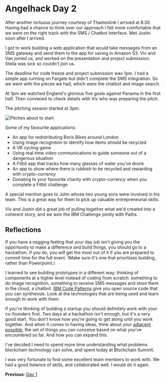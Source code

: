 # Angelhack Day 2

After another tortuous journey courtesy of Thameslink I arrived at 8.30. Having had a chance to think over our approach I felt more comfortable that we were on the right track with the SMS / Chatbot interface. Met Justin soon after I arrived.

I got to work building a web application that would take messages from an SMS gateway and send them to the app for saving in Amazon S3. Viv and Van joined us, and worked on the presentation and project submission. Stella was sick so couldn't join us.

The deadline for code freeze and project submission was 1pm. I had a simple app running on Fargate but didn't complete the SMS integration. So we went with the pieces we had, which were the chatbot and image search.

At 1pm we watched England's glorious five goals against Panama in the first half. Then convened to check details with Viv who was preparing the pitch. 

The pitching session started at 3pm.

![Pitches about to start]({{site.url}}/assets/day2-pitches.png)

Some of my favourite applications:

* An app for redistributing Boris Bikes around London
* Using image recognition to identify how items should be recycled
* A VR cycling game
* Using real-time video communications to guide someone out of a dangerous situation
* A Fitbit app that tracks how many glasses of water you've drunk
* An app to show where there is rubbish to be recycled and rewarding with crypto-currency
* Donating to your favourite charity with crypto-currency when you complete a Fitbit challenge

A special mention goes to John whose two young sons were involved in his team. This is a great way for them to pick up valuable entrepreneurial skills.

Viv and Justin did a great job of pulling together what we'd created into a coherent story, and we won the IBM Challenge jointly with Paths.

## Reflections

If you have a nagging feeling that your day job isn't giving you the opportunity to make a difference and build things, you should go to a hackathon. If you do, you will get the most out of it if you are prepared to commit time for the full event. (Make sure it's one that prioritises building, rather than Powerpoint.)

I learned to see building prototypes in a different way; thinking of components at a higher level instead of coding from scratch: something to do image recognition, something to receive SMS messages and store them in the cloud, a chatbot. [IBM Code Patterns](https://developer.ibm.com/code/patterns/) give you open source code that you can synthesize. Look at the technologies that are being used and learn enough to work with them.

If you're thinking of building a startup you should definitely work with your co-founders first. Two days at a hackathon isn't enough, but it's a very good start. You don't know how you're going to get along until you work together. And when it comes to having ideas, think about your [adjacent possible](http://www.practicallyefficient.com/2010/09/28/the-adjacent-possible.html), the set of things you can conceive based on what you've encountered so far. And how you can expand this. 

I've decided I need to spend more time understanding what problems blockchain technology can solve, and spent today at Blockchain Summit.

I was very fortunate to find some excellent team members to work with. We had a good balance of skills, and collaborated well. I would do it again.

**Previous**: [Day 1](/2018/06/25/angelhack-day-1.html)